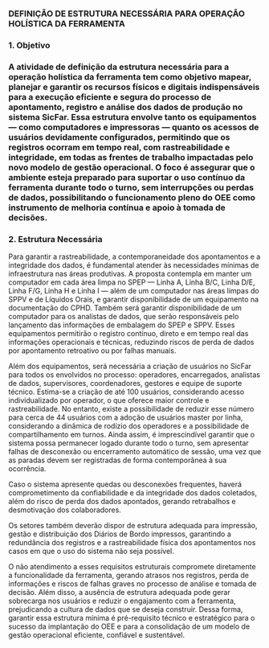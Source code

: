 ### DEFINIÇÃO DE ESTRUTURA NECESSÁRIA PARA OPERAÇÃO HOLÍSTICA DA FERRAMENTA

### 1. Objetivo

### A atividade de definição da estrutura necessária para a operação holística da ferramenta tem como objetivo mapear, planejar e garantir os recursos físicos e digitais indispensáveis para a execução eficiente e segura do processo de apontamento, registro e análise dos dados de produção no sistema SicFar. Essa estrutura envolve tanto os equipamentos — como computadores e impressoras — quanto os acessos de usuários devidamente configurados, permitindo que os registros ocorram em tempo real, com rastreabilidade e integridade, em todas as frentes de trabalho impactadas pelo novo modelo de gestão operacional. O foco é assegurar que o ambiente esteja preparado para suportar o uso contínuo da ferramenta durante todo o turno, sem interrupções ou perdas de dados, possibilitando o funcionamento pleno do OEE como instrumento de melhoria contínua e apoio à tomada de decisões.

### 2. Estrutura Necessária

Para garantir a rastreabilidade, a contemporaneidade dos apontamentos e a integridade dos dados, é fundamental atender às necessidades mínimas de infraestrutura nas áreas produtivas. A proposta contempla em manter um computador em cada área limpa no SPEP — Linha A, Linha B/C, Linha D/E, Linha F/G, Linha H e Linha I — além de um computador nas áreas limpas do SPPV e de Líquidos Orais, e garantir disponibilidade de um equipamento na documentação do CPHD. Também será garantir disponibilidade de um computador para os analistas de dados, que serão responsáveis pelo lançamento das informações de embalagem do SPEP e SPPV. Esses equipamentos permitirão o registro contínuo, direto e em tempo real das informações operacionais e técnicas, reduzindo riscos de perda de dados por apontamento retroativo ou por falhas manuais.

Além dos equipamentos, será necessária a criação de usuários no SicFar para todos os envolvidos no processo: operadores, encarregados, analistas de dados, supervisores, coordenadores, gestores e equipe de suporte técnico. Estima-se a criação de até 100 usuários, considerando acesso individualizado por operador, o que oferece maior controle e rastreabilidade. No entanto, existe a possibilidade de reduzir esse número para cerca de 44 usuários com a adoção de usuários master por linha, considerando a dinâmica de rodízio dos operadores e a possibilidade de compartilhamento em turnos. Ainda assim, é imprescindível garantir que o sistema possa permanecer logado durante todo o turno, sem apresentar falhas de desconexão ou encerramento automático de sessão, uma vez que as paradas devem ser registradas de forma contemporânea à sua ocorrência.

Caso o sistema apresente quedas ou desconexões frequentes, haverá comprometimento da confiabilidade e da integridade dos dados coletados, além do risco de perda dos dados apontados, gerando retrabalhos e desmotivação dos colaboradores.

Os setores também deverão dispor de estrutura adequada para impressão, gestão e distribuição dos Diários de Bordo impressos, garantindo a redundância dos registros e a rastreabilidade física dos apontamentos nos casos em que o uso do sistema não seja possível.

O não atendimento a esses requisitos estruturais compromete diretamente a funcionalidade da ferramenta, gerando atrasos nos registros, perda de informações e riscos de falhas graves no processo de análise e tomada de decisão. Além disso, a ausência de estrutura adequada pode gerar sobrecarga nos usuários e reduzir o engajamento com a ferramenta, prejudicando a cultura de dados que se deseja construir. Dessa forma, garantir essa estrutura mínima é pré-requisito técnico e estratégico para o sucesso da implantação do OEE e para a consolidação de um modelo de gestão operacional eficiente, confiável e sustentável.